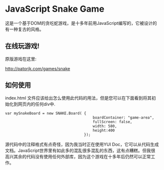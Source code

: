 # JavaScript Snake Game

这是一个基于DOM的贪吃蛇游戏，是十多年前用JavaScript编写的，它被设计的有一种复古的风格。
## 在线玩游戏!

原版游戏在这里:

http://patorjk.com/games/snake


## 如何使用
 index.html 文件应该给出怎么使用此代码的用法，但是您可以在下面看到将其初始化到网页内的任何div中.
 
    var mySnakeBoard = new SNAKE.Board( {
                                            boardContainer: "game-area",
                                            fullScreen: false,
                                            width: 580,
                                            height:400
                                        });
                                    
源代码中的注释格式有点奇怪，因为我当时正在使用YUI Doc，它可以从代码生成文档。JavaScript世界里有如此多的混乱很多混乱的东西，这有点糟糕。但我很高兴其余的代码没有使用任何外部库，因为这个游戏在十多年后仍然可以正常工作。
